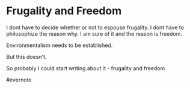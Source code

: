 # Frugality and Freedom

I dont have to decide whether or not to espouse frugality. I dont have to philosophize the reason why. I am sure of it and the reason is freedom.

Environmentalism needs to be established.

But this doesn't.

So probably I could start writing about it - frugality and freedom

\#evernote

